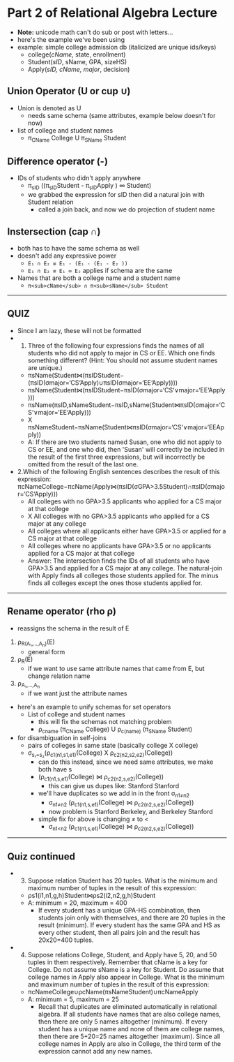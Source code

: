 # Part 2 of Relational Algebra Lecture
- **Note:** unicode math can't do sub or post with letters...
- here's the example we've been using
- example: simple college admission db (italicized are unique ids/keys)
    - college(*cName*, state, enrollment)
    - Student(*sID*, sName, GPA, sizeHS)
    - Apply(*sID, cName, major*, decision)

## Union Operator (U or cup ∪)
- Union is denoted as U
    - needs same schema (same attributes, example below doesn't for now)
- list of college and student names
    - π<sub>CName</sub> College U π<sub>SName</sub> Student

## Difference operator (-)
- IDs of students who didn't apply anywhere
    -  π<sub>sID</sub> ((π<sub>sID</sub>Student - π<sub>sID</sub>Apply ) ∞ Student)
    - we grabbed the expression for sID then did a natural join with Student relation
        - called a join back, and now we do projection of student name

## Instersection (cap ∩)
- both has to have the same schema as well
- doesn't add any expressive power
    - `E₁ ∩ E₂ ≡ E₁ - (E₁ - (E₁ - E₂ ))`
    - `E₁ ∩ E₂ ≡ E₁ ∞ E₂` applies if schema are the same
- Names that are both a college name and a student name
    - `π<sub>cName</sub> ∩ π<sub>sName</sub> Student `

___

## QUIZ
- Since I am lazy, these will not be formatted
- 1. Three of the following four expressions finds the names of all students who did not apply to major in CS or EE. Which one finds something different? (Hint: You should not assume student names are unique.)
    - πsName(Student⋈(πsIDStudent−(πsID(σmajor=‘CS‘Apply)∪πsID(σmajor=‘EE‘Apply))))
    - πsName(Student⋈(πsIDStudent−πsID(σmajor=‘CS‘∨major=‘EE‘Apply)))
    - πsName(πsID,sNameStudent−πsID,sName(Student⋈πsID(σmajor=‘CS‘∨major=‘EE‘Apply)))
    - X πsNameStudent−πsName(Student⋈πsID(σmajor=‘CS‘∨major=‘EEApply))
    - A: If there are two students named Susan, one who did not apply to CS or EE, and one who did, then 'Susan' will correctly be included in the result of the first three expressions, but will incorrectly be omitted from the result of the last one.
 - 2.Which of the following English sentences describes the result of this expression: 
πcNameCollege−πcName(Apply⋈(πsID(σGPA>3.5Student)∩πsID(σmajor=‘CS‘Apply)))
    - All colleges with no GPA>3.5 applicants who applied for a CS major at that college
    - X All colleges with no GPA>3.5 applicants who applied for a CS major at any college
    - All colleges where all applicants either have GPA>3.5 or applied for a CS major at that college
    - All colleges where no applicants have GPA>3.5 or no applicants applied for a CS major at that college
    - Answer: The intersection finds the IDs of all students who have GPA>3.5 and applied for a CS major at any college. The natural-join with Apply finds all colleges those students applied for. The minus finds all colleges except the ones those students applied for.

___

## Rename operator (rho ρ)
- reassigns the schema in the result of E
1. ρ<sub>R(A₁,...,A<sub>n</sub>)</sub>(E)
    - general form
2. ρ<sub>R</sub>(E)
    - if we want to use same attribute names that came from E, but change relation name
3. ρ<sub>A₁,...,A<sub>n</sub> </sub>
    - if we want just the attribute names
- here's an example to unify schemas for set operators
    - List of college and student names
        - this will fix the schemas not matching problem
        - ρ<sub>cname</sub> (π<sub>CName</sub> College) U ρ<sub>c(name)</sub> (π<sub>SName</sub> Student)
- for disambiguation in self-joins
    - pairs of colleges in same state (basically college X college)
    - σ<sub>s₁=s₂</sub>(ρ<sub>c1(n1,s1,e1)</sub>(College) X ρ<sub>c2(n2,s2,e2)</sub>(College))
        - can do this instead, since we need same attributes, we make both have s
        - (ρ<sub>c1(n1,s,e1)</sub>(College) ⋈ ρ<sub>c2(n2,s,e2)</sub>(College))
            - this can give us dupes like: Stanford Stanford
        - we'll have duplicates so we add in in the front σ<sub>n1≠n2</sub> 
            - σ<sub>n1≠n2</sub> (ρ<sub>c1(n1,s,e1)</sub>(College) ⋈ ρ<sub>c2(n2,s,e2)</sub>(College))
            - now problem is Stanford Berkeley, and Berkeley Stanford
        - simple fix for above is changing ≠ to <
            - σ<sub>n1<n2</sub> (ρ<sub>c1(n1,s,e1)</sub>(College) ⋈ ρ<sub>c2(n2,s,e2)</sub>(College))

___

## Quiz continued
- 3. Suppose relation Student has 20 tuples. What is the minimum and maximum number of tuples in the result of this expression:
    - ρs1(i1,n1,g,h)Student⋈ρs2(i2,n2,g,h)Student
    - A: minimum = 20, maximum = 400
        - If every student has a unique GPA-HS combination, then students join only with themselves, and there are 20 tuples in the result (minimum). If every student has the same GPA and HS as every other student, then all pairs join and the result has 20x20=400 tuples.
- 4. Suppose relations College, Student, and Apply have 5, 20, and 50 tuples in them respectively. Remember that cName is a key for College. Do not assume sName is a key for Student. Do assume that college names in Apply also appear in College. What is the minimum and maximum number of tuples in the result of this expression:
    - πcNameCollege∪ρcName(πsNameStudent)∪πcNameApply
    - A: minimum = 5, maximum = 25 
        - Recall that duplicates are eliminated automatically in relational algebra. If all students have names that are also college names, then there are only 5 names altogether (minimum). If every student has a unique name and none of them are college names, then there are 5+20=25 names altogether (maximum). Since all college names in Apply are also in College, the third term of the expression cannot add any new names.

 

